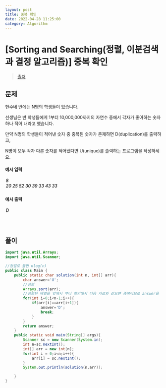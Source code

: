 ```yaml
---
layout: post
title: 중복 확인
date: 2022-04-28 11:25:00
category: Algorithm
---
```


# [Sorting and Searching(정렬, 이분검색과 결정 알고리즘)] 중복 확인

> [출처](https://www.inflearn.com/course/%EC%9E%90%EB%B0%94-%EC%95%8C%EA%B3%A0%EB%A6%AC%EC%A6%98-%EB%AC%B8%EC%A0%9C%ED%92%80%EC%9D%B4-%EC%BD%94%ED%85%8C%EB%8C%80%EB%B9%84/)

## 문제

현수네 반에는 N명의 학생들이 있습니다.

선생님은 반 학생들에게 1부터 10,000,000까지의 자연수 중에서 각자가 좋아하는 숫자 하나 적어 내라고 했습니다.

만약 N명의 학생들이 적어낸 숫자 중 중복된 숫자가 존재하면 D(duplication)를 출력하고,

N명이 모두 각자 다른 숫자를 적어냈다면 U(unique)를 출력하는 프로그램을 작성하세요.

#### 예시 입력

<h5 style = "margin-top:3px; margin-left:2px;font-weight:550">
8<br>
20 25 52 30 39 33 43 33

</h5>

#### 예시 출력

<h5 style = "margin-top:3px; margin-left:2px; font-weight:550">D</h5>

<div style="height:20px;"></div>

## 풀이

```java
import java.util.Arrays;
import java.util.Scanner;

//정렬로 풀면 nlog(n)
public class Main {
    public static char solution(int n, int[] arr){
        char answer='U';
        //정렬
        Arrays.sort(arr);
        //정렬된 배열을 앞에서 부터 확인해서 다음 자료와 같으면 중복이므로 answer을 'D'로 변경한 후, 반복을 끝낸다.
        for(int i=0;i<n-1;i++){
            if(arr[i]==arr[i+1]){
                answer='D';
                break;
            }
        }
        return answer;
    }
    public static void main(String[] args){
        Scanner sc = new Scanner(System.in);
        int n=sc.nextInt();
        int[] arr = new int[n];
        for(int i = 0;i<n;i++){
            arr[i] = sc.nextInt();
        }
        System.out.println(solution(n,arr));

    }
}
```
